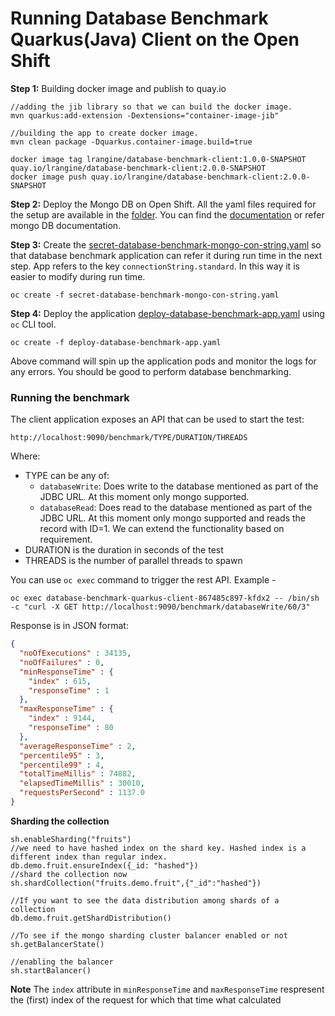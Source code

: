 # Running Database Benchmark Quarkus(Java) Client on the Open Shift

**Step 1:** Building docker image and publish to quay.io

```shell
//adding the jib library so that we can build the docker image.
mvn quarkus:add-extension -Dextensions="container-image-jib"

//building the app to create docker image.
mvn clean package -Dquarkus.container-image.build=true

docker image tag lrangine/database-benchmark-client:1.0.0-SNAPSHOT quay.io/lrangine/database-benchmark-client:2.0.0-SNAPSHOT
docker image push quay.io/lrangine/database-benchmark-client:2.0.0-SNAPSHOT
```
**Step 2:** Deploy the Mongo DB on Open Shift. All the yaml files required for the setup are available in the [folder](./aws/mongodb). You can find the [documentation](./aws/mongodb/README.md) or refer mongo DB documentation. 

**Step 3:** Create the [secret-database-benchmark-mongo-con-string.yaml](secret-database-benchmark-mongo-con-string.yaml) so that database benchmark application can refer it during run time in the next step. App refers to the key `connectionString.standard`. In this way it is easier to modify during run time.

```shell
oc create -f secret-database-benchmark-mongo-con-string.yaml
```
**Step 4:** Deploy the application [deploy-database-benchmark-app.yaml](deploy-database-benchmark-app.yaml) using `oc` CLI tool.

```shell
oc create -f deploy-database-benchmark-app.yaml
```
Above command will spin up the application pods and monitor the logs for any errors. You should be good to perform database benchmarking.

### Running the benchmark
The client application exposes an API that can be used to start the test:
```properties
http://localhost:9090/benchmark/TYPE/DURATION/THREADS
```
Where:
* TYPE can be any of:
  * `databaseWrite`: Does write to the database mentioned as part of the JDBC URL. At this moment only mongo supported.
  * `databaseRead`: Does read to the database mentioned as part of the JDBC URL. At this moment only mongo supported and reads the record with ID=1. We can extend the functionality based on requirement.
* DURATION is the duration in seconds of the test
* THREADS is the number of parallel threads to spawn


You can use `oc exec` command to trigger the rest API.
Example - 
```shell
oc exec database-benchmark-quarkus-client-867485c897-kfdx2 -- /bin/sh -c "curl -X GET http://localhost:9090/benchmark/databaseWrite/60/3"
```

Response is in JSON format:
```json
{
  "noOfExecutions" : 34135,
  "noOfFailures" : 0,
  "minResponseTime" : {
    "index" : 615,
    "responseTime" : 1
  },
  "maxResponseTime" : {
    "index" : 9144,
    "responseTime" : 80
  },
  "averageResponseTime" : 2,
  "percentile95" : 3,
  "percentile99" : 4,
  "totalTimeMillis" : 74882,
  "elapsedTimeMillis" : 30010,
  "requestsPerSecond" : 1137.0
}
```

**Sharding the collection**

```shell
sh.enableSharding("fruits")
//we need to have hashed index on the shard key. Hashed index is a different index than regular index.
db.demo.fruit.ensureIndex({_id: "hashed"})
//shard the collection now
sh.shardCollection("fruits.demo.fruit",{"_id":"hashed"})
```

```shell
//If you want to see the data distribution among shards of a collection
db.demo.fruit.getShardDistribution()
```

```shell
//To see if the mongo sharding cluster balancer enabled or not
sh.getBalancerState()

//enabling the balancer
sh.startBalancer() 
```


**Note** The `index` attribute in `minResponseTime` and `maxResponseTime` respresent the (first) index of the request
for which that time what calculated
